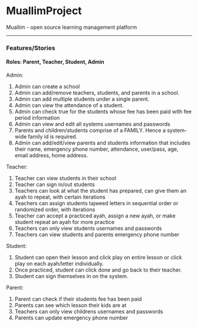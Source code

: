 # MuallimProject
Muallim - open source learning management platform

***

### Features/Stories
#### Roles: Parent, Teacher, Student, Admin 
Admin:
1. Admin can create a school 
2. Admin can add/remove teachers, students, and parents in a school.
3. Admin can add multiple students under a single parent. 
4. Admin can view the attendance of a student. 
5. Admin can check true for the students whose fee has been paid with fee period information 
6. Admin can view and edit all systems usernames and passwords
7. Parents and children/students comprise of a FAMILY. Hence a system-wide family id is required. 
8. Admin can add/edit/view parents and students information that includes their name, emergency phone number, attendance, user/pass, age, email address, home address.


Teacher: 
1. Teacher can view students in their school 
2. Teacher can sign in/out students
3. Teachers can look at what the student has prepared, can give them an ayah to repeat, with certain iterations 
4. Teachers can assign students tajweed letters in sequential order or randomized order, with iterations 
5. Teacher can accept a practiced ayah, assign a new ayah, or make student repeat an ayah for more practice 
6. Teachers can only view students usernames and passwords
7. Teachers can view students and parents emergency phone number 


Student: 
1. Student can open their lesson and click play on entire lesson or click play on each ayah/letter individually. 
2. Once practiced, student can click done and go back to their teacher. 
3. Student can sign themselves in on the system. 

Parent: 
1. Parent can check if their students fee has been paid 
2. Parents can see which lesson their kids are at 
3. Teachers can only view childrens usernames and passwords
4. Parents can update emergency phone number
